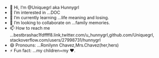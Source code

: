 - 👋 Hi, I’m @Uniquegrl aka Hunnygrl
- 👀 I’m interested in ...DOC
- 🌱 I’m currently learning ...life meaning and losing.
- 💞️ I’m looking to collaborate on ...family memories.
- 📫 How to reach me ...bestbrashac1fdffff8.link,twitter.com/u_hunnygrl,github.com/Uniquegrl,stackoverflow.com/users/27998731/hunnygrl
- 😄 Pronouns: ...Ronilynn Chavez,Mrs.Chavez(her,hers)
- ⚡ Fun fact: ...my children=my ❤️. 

<!---
Uniquegrl/Uniquegrl is a ✨ special ✨ repository because its `README.md` (this file) appears on your GitHub profile.
You can click the Preview link to take a look at your changes.
--->
